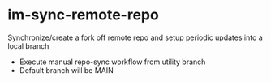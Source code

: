 # im-sync-remote-repo
Synchronize/create a fork off remote repo and setup periodic updates into a local branch

- Execute manual repo-sync workflow from utility branch
- Default branch will be MAIN
